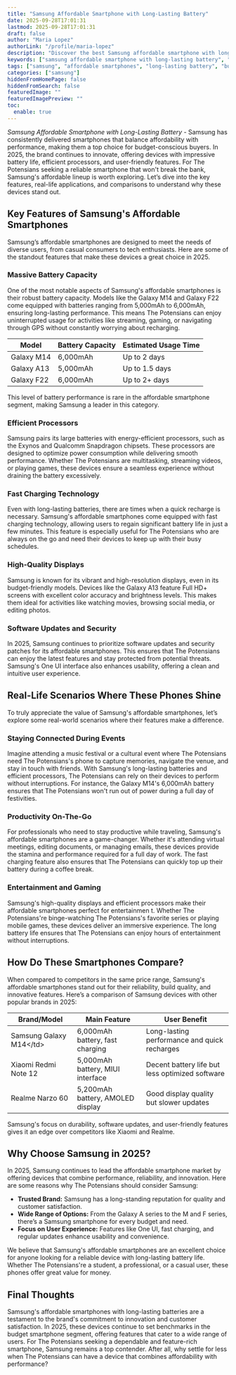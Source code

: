 ```yaml
---
title: "Samsung Affordable Smartphone with Long-Lasting Battery"
date: 2025-09-28T17:01:31
lastmod: 2025-09-28T17:01:31
draft: false
author: "Maria Lopez"
authorLink: "/profile/maria-lopez"
description: "Discover the best Samsung affordable smartphone with long-lasting battery. Enjoy top features, extended usage, and unbeatable value for everyday needs!"
keywords: ["samsung affordable smartphone with long-lasting battery", "top samsung budget smartphones 2025", "samsung smartphones with best battery life"]
tags: ["samsung", "affordable smartphones", "long-lasting battery", "budget phones", "smartphone features"]
categories: ["samsung"]
hiddenFromHomePage: false
hiddenFromSearch: false
featuredImage: ""
featuredImagePreview: ""
toc:
  enable: true
---
```



*Samsung Affordable Smartphone with Long-Lasting Battery* - Samsung has consistently delivered smartphones that balance affordability with performance, making them a top choice for budget-conscious buyers. In 2025, the brand continues to innovate, offering devices with impressive battery life, efficient processors, and user-friendly features. For The Potensians seeking a reliable smartphone that won't break the bank, Samsung's affordable lineup is worth exploring. Let’s dive into the key features, real-life applications, and comparisons to understand why these devices stand out.

## Key Features of Samsung's Affordable Smartphones

Samsung’s affordable smartphones are designed to meet the needs of diverse users, from casual consumers to tech enthusiasts. Here are some of the standout features that make these devices a great choice in 2025.

### Massive Battery Capacity

One of the most notable aspects of Samsung's affordable smartphones is their robust battery capacity. Models like the Galaxy M14 and Galaxy F22 come equipped with batteries ranging from 5,000mAh to 6,000mAh, ensuring long-lasting performance. This means The Potensians can enjoy uninterrupted usage for activities like streaming, gaming, or navigating through GPS without constantly worrying about recharging.

<div class="table-responsive">
<table class="html-table">
<thead>
<tr>
<th>Model</th>
<th>Battery Capacity</th>
<th>Estimated Usage Time</th>
</tr>
</thead>
<tbody>
<tr>
<td>Galaxy M14</td>
<td>6,000mAh</td>
<td>Up to 2 days</td>
</tr>
<tr>
<td>Galaxy A13</td>
<td>5,000mAh</td>
<td>Up to 1.5 days</td>
</tr>
<tr>
<td>Galaxy F22</td>
<td>6,000mAh</td>
<td>Up to 2+ days</td>
</tr>
</tbody>
</table>
</div>

This level of battery performance is rare in the affordable smartphone segment, making Samsung a leader in this category.

### Efficient Processors

Samsung pairs its large batteries with energy-efficient processors, such as the Exynos and Qualcomm Snapdragon chipsets.  These processors are designed to optimize power consumption while delivering smooth performance.  Whether The Potensians are multitasking, streaming videos, or playing games, these devices ensure a seamless experience without draining the battery excessively.

### Fast Charging Technology

Even with long-lasting batteries, there are times when a quick recharge is necessary. Samsung's affordable smartphones come equipped with fast charging technology, allowing users to regain significant battery life in just a few minutes. This feature is especially useful for The Potensians who are always on the go and need their devices to keep up with their busy schedules.

### High-Quality Displays

Samsung is known for its vibrant and high-resolution displays, even in its budget-friendly models. Devices like the Galaxy A13 feature Full HD+ screens with excellent color accuracy and brightness levels. This makes them ideal for activities like watching movies, browsing social media, or editing photos.

### Software Updates and Security

In 2025, Samsung continues to prioritize software updates and security patches for its affordable smartphones. This ensures that The Potensians can enjoy the latest features and stay protected from potential threats. Samsung's One UI interface also enhances usability, offering a clean and intuitive user experience.

## Real-Life Scenarios Where These Phones Shine

To truly appreciate the value of Samsung's affordable smartphones, let’s explore some real-world scenarios where their features make a difference.

### Staying Connected During Events

Imagine attending a music festival or a cultural event where The Potensians need The Potensians's phone to capture memories, navigate the venue, and stay in touch with friends. With Samsung's long-lasting batteries and efficient processors, The Potensians can rely on their devices to perform without interruptions. For instance, the Galaxy M14's 6,000mAh battery ensures that The Potensians won't run out of power during a full day of festivities.

### Productivity On-The-Go

For professionals who need to stay productive while traveling, Samsung's affordable smartphones are a game-changer. Whether it's attending virtual meetings, editing documents, or managing emails, these devices provide the stamina and performance required for a full day of work. The fast charging feature also ensures that The Potensians can quickly top up their battery during a coffee break.

### Entertainment and Gaming

Samsung's high-quality displays and efficient processors make their affordable smartphones perfect for entertainmen t. Whether The Potensians're binge-watching The Potensians's favorite series or playing mobile games, these devices deliver an immersive experience. The long battery life ensures that The Potensians can enjoy hours of entertainment without interruptions.

## How Do These Smartphones Compare?

When compared to competitors in the same price range, Samsung's affordable smartphones stand out for their reliability, build quality, and innovative features. Here’s a comparison of Samsung devices with other popular brands in 2025:

<div class="table-responsive">
<table class="html-table">
<thead>
<tr>
<th>Brand/Model</th>
<th>Main Feature</th>
<th>User Benefit</th>
</tr>
</thead>
<tbody>
<tr>
<td>Samsung Galaxy M14<​/td>
<td>6,000mAh battery, fast charging</td>
<td>Long-lasting performance and quick recharges</td>
</tr>
<tr>
<td>Xiaomi Redmi Note 12</td>
<td>5,000mAh battery, MIUI interface</td>
<td>Decent battery life but less optimized software</td>
</tr>
<tr>
<td>Realme Narzo 60</td>
<td>5,200mAh battery, AMOLED display</td>
<td>Good display quality but slower updates</td>
</tr>
</tbody>
</table>
</div>

Samsung's focus on durability, software updates, and user-friendly features gives it an edge over competitors like Xiaomi and Realme.

## Why Choose Samsung in 2025?

In 2025, Samsung continues to lead the affordable smartphone market by offering devices that combine performance, reliability, and innovation. Here are some reasons why The Potensians should consider Samsung:

- **Trusted Brand:** Samsung has a long-standing reputation for quality and customer satisfaction.
- __Wide Range of Options:__ From the Galaxy A series to the M and F series, there’s a Samsung smartphone for every budget and need.
- __Focus on User Experience:__ Features like One UI, fast charging, and regular updates enhance usability and convenience.

We believe that Samsung's affordable smartphones are an excellent choice for anyone looking for a reliable device with long-lasting battery life. Whether The Potensians're a student, a professional, or a casual user, these phones offer great value for money.

## Final Thoughts

Samsung's affordable smartphones with long-lasting batteries are a testament to the brand's commitment to innovation and customer satisfaction. In 2025, these devices continue​ to set benchmarks in the budget smartphone segment, offering features that cater to a wide range of users. For The Potensians seeking a dependable and feature-rich smartphone, Samsung remains a top contender. After all, why settle for less when The Potensians can have a device that combines affordability with performance?
